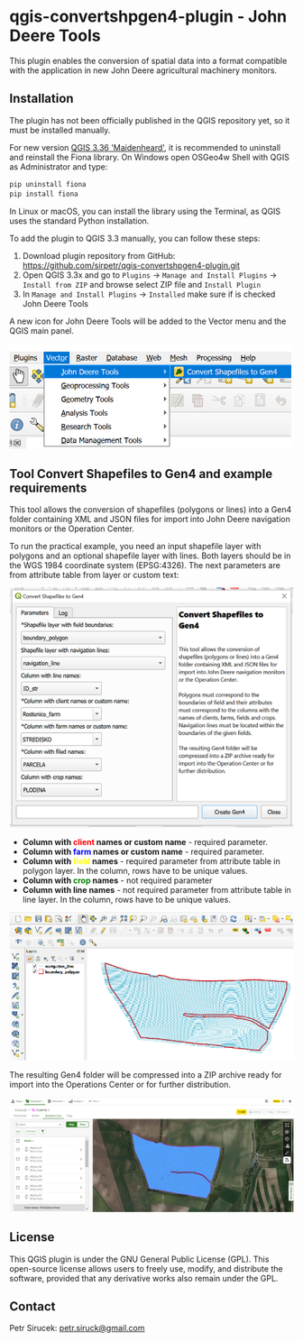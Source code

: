 # qgis-convertshpgen4-plugin - John Deere Tools

This plugin enables the conversion of spatial data into a format compatible
with the application in new John Deere agricultural machinery monitors.

## Installation

The plugin has not been officially published in the QGIS repository yet, 
so it must be installed manually.

For new version [QGIS 3.36 'Maidenheard'](https://qgis.org/en/site/forusers/download.html), it is recommended
to uninstall and reinstall the Fiona library. On Windows open
OSGeo4w Shell with QGIS as Administrator and type:

```bash
pip uninstall fiona
pip install fiona
```

In Linux or macOS, you can install the library using the Terminal, 
as QGIS uses the standard Python installation. 

To add the plugin to QGIS 3.3 manually, you can follow these steps:

1. Download plugin repository from GitHub: https://github.com/sirpetr/qgis-convertshpgen4-plugin.git
2. Open QGIS 3.3x and go to ```Plugins``` -> ```Manage and Install Plugins``` -> ```Install from ZIP```
and browse select ZIP file and ```Install Plugin```
3. In ```Manage and Install Plugins``` -> ```Installed``` make sure if is checked John Deere Tools

A new icon for John Deere Tools will be added to the Vector menu and the QGIS main panel.

![](data/vector.png)

## Tool Convert Shapefiles to Gen4 and example requirements

This tool allows the conversion of shapefiles (polygons or lines) into a Gen4 folder
containing XML and JSON files for import into John Deere navigation monitors or 
the Operation Center.

To run the practical example, you need an input shapefile layer with polygons and an optional shapefile layer with lines. 
Both layers should be in the WGS 1984 coordinate system (EPSG:4326). 
The next parameters are from attribute table from layer or custom text:

![](data/input.png)

- **Column with <span style="color:red">client</span> names or custom name** - required parameter.
- **Column with <span style="color:blue">farm</span> names or custom name** - required parameter.
- **Column with <span style="color:yellow">field</span> names** - required parameter from attribute 
table in polygon layer. In the column, rows have to be unique values.
- **Column with <span style="color:green">crop</span> names** - not required parameter
- **Column with line names** - not required parameter from attribute 
table in line layer. In the column, rows have to be unique values. 

![](data/output.png)

The resulting Gen4 folder will be compressed into a ZIP archive ready 
for import into the Operations Center or for further distribution.

![](data/output_jd2.png)

## License

This QGIS plugin is under the GNU General Public License (GPL). This open-source
license allows users to freely use, modify, and distribute the software, provided that any derivative works also 
remain under the GPL. 

## Contact 
Petr Sirucek: [petr.siruck@gmail.com]()